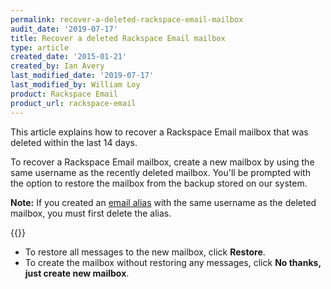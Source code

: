```yaml
---
permalink: recover-a-deleted-rackspace-email-mailbox
audit_date: '2019-07-17'
title: Recover a deleted Rackspace Email mailbox
type: article
created_date: '2015-01-21'
created_by: Ian Avery
last_modified_date: '2019-07-17'
last_modified_by: William Loy
product: Rackspace Email
product_url: rackspace-email
---
```


This article explains how to recover a Rackspace Email mailbox that was deleted within the last 14 days.

To recover a Rackspace Email mailbox, create a new mailbox by using the same username as the recently deleted mailbox. You'll be prompted with the option to restore the mailbox from the backup stored on our system.

**Note:** If you created an [email alias](/support/how-to/adding-an-alias-with-rackspace-email/) with the same username as the deleted mailbox, you must first delete the alias.

{{<image src="ScreenShot2015-01-21at2.53.38PM.png" alt="" title="">}}

-   To restore all messages to the new mailbox, click **Restore**.
-   To create the mailbox without restoring any messages, click **No thanks, just create new mailbox**.
